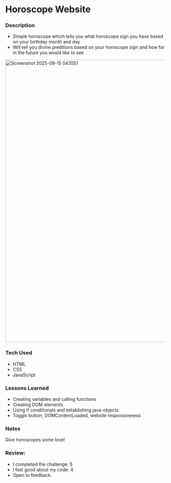 # Horoscope Website

### Description
- Simple horoscope which tells you what horoscope sign you have based on your birthday month and day
- Will tell you divine preditions based on your horoscope sign and how far in the future you would like to see

<img width="1859" height="885" alt="Screenshot 2025-09-15 043551" src="https://github.com/user-attachments/assets/b1227185-5575-40a1-8427-d4ac6422bedd" />

### Tech Used
- HTML
- CSS
- JavaScript

### Lessons Learned
- Creating variables and calling functions
- Creating DOM elements
- Using if conditionals and establishing java-objects
- Toggle button, DOMContentLoaded, website responsiveness

### Notes
Give horoscopes some love!

### Review:

- I completed the challenge: 5
- I feel good about my code: 4
- Open to feedback.
